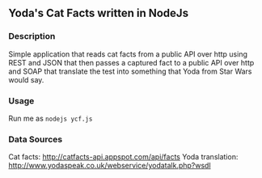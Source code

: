 ## Yoda's Cat Facts written in NodeJs

### Description

Simple application that reads cat facts from a public API over http using REST and JSON that then passes a captured fact to a public API over http and SOAP that translate the test into something that Yoda from Star Wars would say.

### Usage

Run me as `nodejs ycf.js`

### Data Sources

Cat facts: http://catfacts-api.appspot.com/api/facts
Yoda translation: http://www.yodaspeak.co.uk/webservice/yodatalk.php?wsdl
